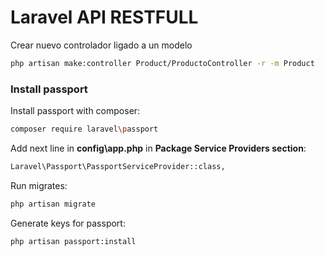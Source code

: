 # Laravel API RESTFULL

Crear nuevo controlador ligado a un modelo

```bash
php artisan make:controller Product/ProductoController -r -m Product
```

### Install passport

Install passport with composer:
```bash
composer require laravel\passport
```

Add next line in **config\app.php** in **Package Service Providers section**:
```bash
Laravel\Passport\PassportServiceProvider::class,
```

Run migrates:
```bash
php artisan migrate
```

Generate keys for passport:
```bash
php artisan passport:install
```
